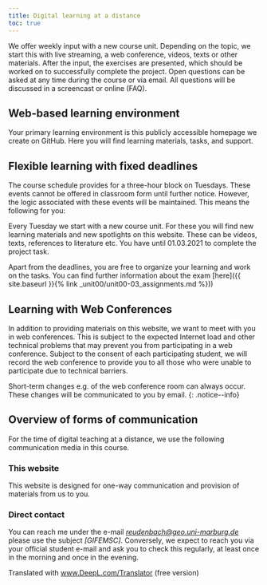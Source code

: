```yaml
---
title: Digital learning at a distance
toc: true
---
```


We offer weekly input with a new course unit. Depending on the topic, we start this with live streaming, a web conference, videos, texts or other materials. After the input, the exercises are presented, which should be worked on to successfully complete the project. Open questions can be asked at any time during the course or via email. All questions will be discussed in a screencast or online (FAQ). 

## Web-based learning environment

Your primary learning environment is this publicly accessible homepage we create on GitHub. Here you will find learning materials, tasks, and support.

## Flexible learning with fixed deadlines
The course schedule provides for a three-hour block on Tuesdays. These events cannot be offered in classroom form until further notice. However, the logic associated with these events will be maintained. This means the following for you:

Every Tuesday we start with a new course unit. For these you will find new learning materials and new spotlights on this website. These can be videos, texts, references to literature etc. You have until 01.03.2021 to complete the project task.

Apart from the deadlines, you are free to organize your learning and work on the tasks. You can find further information about the exam [here]({{ site.baseurl }}{% link _unit00/unit00-03_assignments.md %}))


## Learning with Web Conferences
In addition to providing materials on this website, we want to meet with you in web conferences. This is subject to the expected Internet load and other technical problems that may prevent you from participating in a web conference. Subject to the consent of each participating student, we will record the web conference to provide you to all those who were unable to participate due to technical barriers.

Short-term changes e.g. of the web conference room can always occur. These changes will be communicated to you by email.
{: .notice--info}


## Overview of forms of communication

For the time of digital teaching at a distance, we use the following communication media in this course.

### This website
This website is designed for one-way communication and provision of materials from us to you.


### Direct contact
You can reach me under the e-mail *reudenbach@geo.uni-marburg.de* please use the subject *[GIFEMSC]*. Conversely, we expect to reach you via your official student e-mail and ask you to check this regularly, at least once in the morning and once in the evening.




Translated with www.DeepL.com/Translator (free version)